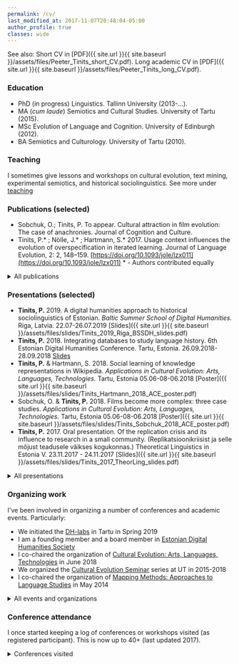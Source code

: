 ```yaml
---
permalink: /cv/
last_modified_at: 2017-11-07T20:48:04-05:00
author_profile: true
classes: wide
---
```


See also: Short CV in [PDF]({{ site.url }}{{ site.baseurl }}/assets/files/Peeter_Tinits_short_CV.pdf). Long academic CV in [PDF]({{ site.url }}{{ site.baseurl }}/assets/files/Peeter_Tinits_long_CV.pdf).

### Education

- PhD (in progress) Linguistics. Tallinn University (2013-...).
- MA (*cum laude*) Semiotics and Cultural Studies. University of Tartu (2015).
- MSc Evolution of Language and Cognition. University of Edinburgh (2012).
- BA Semiotics and Culturology. University of Tartu (2010).

### Teaching
I sometimes give lessons and workshops on cultural evolution, text mining, experimental semiotics, and historical sociolinguistics. See more under [teaching](/teaching)

### Publications (selected)
- Sobchuk, O.; Tinits, P. To appear. Cultural attraction in film evolution: The case of anachronies. Journal of Cognition and Culture.
- Tinits, P.* ; Nölle, J.* ; Hartmann, S.* 2017. Usage context influences the evolution of overspecification in iterated learning. Journal of Language Evolution, 2: 2, 148–159. [https://doi.org/10.1093/jole/lzx011](https://doi.org/10.1093/jole/lzx011) * - Authors contributed equally
<details> <summary> All publications </summary>

{% capture my_include %}{% include cv-pubs.md %}{% endcapture %}
{{ my_include | markdownify }}

</details>

### Presentations (selected)
- **Tinits, P.** 2019. A digital humanities approach to historical sociolinguistics of Estonian. *Baltic Summer School of Digital Humanities.* Riga, Latvia. 22.07-26.07.2019 [Slides]({{ site.url }}{{ site.baseurl }}/assets/files/slides/Tinits_2019_Riga_BSSDH_slides.pdf)
- **Tinits, P.** 2018. Integrating databases to study language history. 6th Estonian Digital Humanities Conference. Tartu, Estonia. 26.09.2018-28.09.2018 [Slides](https://peetertinits.github.io/slides/EDHC2018/prese_EDHC_2018.html)
- **Tinits, P.**  & Hartmann, S. 2018. Social learning of knowledge representations in Wikipedia. *Applications in Cultural Evolution: Arts, Languages, Technologies.* Tartu, Estonia 05.06-08-06.2018 [Poster]({{ site.url }}{{ site.baseurl }}/assets/files/slides/Tinits_Hartmann_2018_ACE_poster.pdf)
- Sobchuk, O. & **Tinits, P.**  2018. Films become more complex: three case studies. *Applications in Cultural Evolution: Arts, Languages, Technologies.* Tartu, Estonia 05.06-08-06.2018 [Poster]({{ site.url }}{{ site.baseurl }}/assets/files/slides/Tinits_Sobchuk_2018_ACE_poster.pdf)
- **Tinits, P.** 2017. Oral presentation. Of the replication crisis and its influence to research in a small  community. (Replikatsioonikriisist ja selle mõjust teadusele väikses kogukonnas.) Theoretical Linguistics in Estonia V. 23.11.2017 - 24.11.2017 [Slides]({{ site.url }}{{ site.baseurl }}/assets/files/slides/Tinits_2017_TheorLing_slides.pdf)
<details> <summary> All presentations </summary>
{% capture my_include %}{% include cv-pres.md %}{% endcapture %}
{{ my_include | markdownify }}

</details>

### Organizing work
I've been involved in organizing a number of conferences and academic events. Particularly:
- We initiated the [DH-labs](https://www.facebook.com/groups/2074246709540371/) in Tartu in Spring 2019
- I am a founding member and a board member in [Estonian Digital Humanities Society](https://dh.org.ee/) 
- I co-chaired the organization of [Cultural Evolution: Arts, Languages, Technologies](https://cultevol.ut.ee/) in June 2018
- We organized the [Cultural Evolution Seminar](https://evocultures.wordpress.com/) series at UT in 2015-2018
- I co-chaired the organization of [Mapping Methods: Approaches to Language Studies](http://mappingmethods.eki.ee/) in May 2014
<details>
 <summary>All events and organizations</summary>
{% capture my_include %}{% include cv-orgs.md %}{% endcapture %}
{{ my_include | markdownify }}
</details>

### Conference attendance
I once started keeping a log of conferences or workshops visited (as registered participant). This is now up to 40+ (last updated 2017).
<details>
 <summary>Conferences visited</summary>

{% capture my_include %}{% include cv-meets.md %}{% endcapture %}
{{ my_include | markdownify }}

</details>
